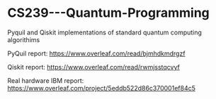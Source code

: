 # CS239---Quantum-Programming
Pyquil and Qiskit implementations of standard quantum computing algorithims 

PyQuil report: https://www.overleaf.com/read/bjmhdkmdrgzf

Qiskit report: https://www.overleaf.com/read/rwmjsstqcvyf

Real hardware IBM report: https://www.overleaf.com/project/5eddb522d86c370001ef84c5
